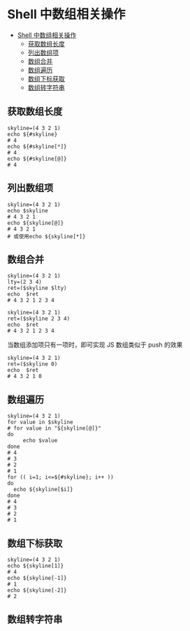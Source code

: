 # Shell 中数组相关操作

<!-- @import "[TOC]" {cmd="toc" depthFrom=1 depthTo=6 orderedList=false} -->

<!-- code_chunk_output -->

- [Shell 中数组相关操作](#shell-中数组相关操作)
  - [获取数组长度](#获取数组长度)
  - [列出数组项](#列出数组项)
  - [数组合并](#数组合并)
  - [数组遍历](#数组遍历)
  - [数组下标获取](#数组下标获取)
  - [数组转字符串](#数组转字符串)

<!-- /code_chunk_output -->

## 获取数组长度

```shell
skyline=(4 3 2 1)
echo ${#skyline}
# 4
echo ${#skyline[*]}
# 4
echo ${#skyline[@]}
# 4
```

## 列出数组项

```shell
skyline=(4 3 2 1)
echo $skyline
# 4 3 2 1
echo ${skyline[@]}
# 4 3 2 1
# 或使用echo ${skyline[*]}
```

## 数组合并

```shell
skyline=(4 3 2 1)
lty=(2 3 4)
ret=($skyline $lty)
echo  $ret
# 4 3 2 1 2 3 4
```

```shell
skyline=(4 3 2 1)
ret=($skyline 2 3 4)
echo  $ret
# 4 3 2 1 2 3 4
```

当数组添加项只有一项时，即可实现 JS 数组类似于 push 的效果

```shell
skyline=(4 3 2 1)
ret=($skyline 0)
echo  $ret
# 4 3 2 1 0
```

## 数组遍历

```shell
skyline=(4 3 2 1)
for value in $skyline
# for value in "${skyline[@]}"
do
     echo $value
done
# 4
# 3
# 2
# 1
for (( i=1; i<=${#skyline}; i++ ))
do
  echo ${skyline[$i]}
done
# 4
# 3
# 2
# 1
```

## 数组下标获取

```shell
skyline=(4 3 2 1)
echo ${skyline[1]}
# 4
echo ${skyline[-1]}
# 1
echo ${skyline[-2]}
# 2
```

## 数组转字符串